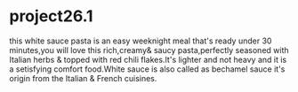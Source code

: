 # project26.1
this white sauce pasta is an easy weeknight meal that's ready under 30 minutes,you will love this rich,creamy& saucy pasta,perfectly seasoned with Italian herbs & topped with red chili flakes.It's lighter and not heavy and it is a setisfying comfort food.White sauce is also called as bechamel sauce it's origin from the Italian & French cuisines.

